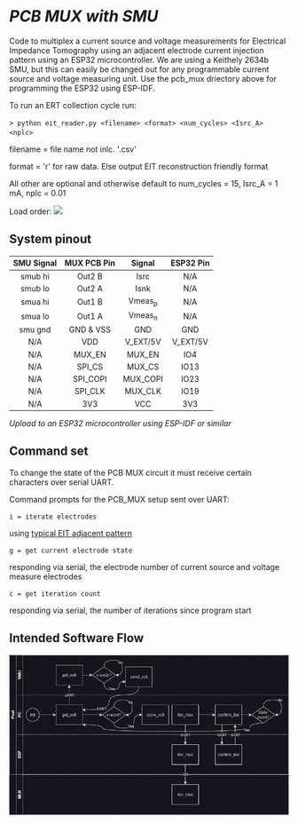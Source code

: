 # _PCB MUX with SMU_

Code to multiplex a current source and voltage measurements for Electrical Impedance Tomography using an adjacent electrode current injection pattern using an ESP32 microcontroller. We are using a Keithely 2634b SMU, but this can easily be changed out for any programmable current source and voltage measuring unit. Use the pcb_mux driectory above for programming the ESP32 using ESP-IDF. 

To run an ERT collection cycle run:

`> python eit_reader.py <filename> <format> <num_cycles> <Isrc_A> <nplc>`

filename = file name not inlc. '.csv'

format = 'r' for raw data. Else output EIT reconstruction friendly format

All other are optional and otherwise default to num_cycles = 15, Isrc_A = 1 mA, nplc = 0.01

Load order:
<img src="https://github.com/richgumy/black_sensor/assets/14900898/cdfc24ae-b968-4236-8506-cd4593f8a3f5" width="128"/>


## System pinout

| **SMU Signal** | **MUX PCB Pin** | **Signal** | **ESP32 Pin** |
|:--------------:|:---------------:|:----------:|:-------------:|
|     smub hi    |      Out2 B     |    Isrc    |      N/A      |
|     smub lo    |      Out2 A     |    Isnk    |      N/A      |
|     smua hi    |      Out1 B     |  $\mathrm{Vmeas_p}$ |      N/A      |
|     smua lo    |      Out1 A     |  $\mathrm{Vmeas_n}$ |      N/A      |
|     smu gnd    |     GND & VSS   |     GND    |      GND      |
|       N/A      |       VDD       |  V_EXT/5V  |    V_EXT/5V   |
|       N/A      |      MUX_EN     |   MUX_EN   |      IO4      |
|       N/A      |      SPI_CS     |   MUX_CS   |      IO13     |
|       N/A      |     SPI_COPI    |  MUX_COPI  |      IO23     |
|       N/A      |     SPI_CLK     |   MUX_CLK  |      IO19     |
|       N/A      |       3V3       |     VCC    |      3V3      |

*Upload to an ESP32 microcontroller using ESP-IDF or similar*

## Command set
To change the state of the PCB MUX circuit it must receive certain characters over serial UART. 

Command prompts for the PCB_MUX setup sent over UART:

    i = iterate electrodes
using [typical EIT adjacent pattern](https://hal.science/hal-03370772/document)

    g = get current electrode state
responding via serial, the electrode number of current source and voltage measure electrodes

    c = get iteration count
responding via serial, the number of iterations since program start

## Intended Software Flow

![Pool lane diagram showing the parallel workflow of a PC, SMU, and ESP programs](/pcb-firmware/pcb_mux/PCB_MUX_SW_flow.jpg)

